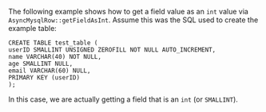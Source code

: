 The following example shows how to get a field value as an `int` value via `AsyncMysqlRow::getFieldAsInt`. Assume this was the SQL used to create the example table:

```
CREATE TABLE test_table (
userID SMALLINT UNSIGNED ZEROFILL NOT NULL AUTO_INCREMENT,
name VARCHAR(40) NOT NULL,
age SMALLINT NULL,
email VARCHAR(60) NULL,
PRIMARY KEY (userID)
);
```

In this case, we are actually getting a field that is an `int` (or `SMALLINT`).
